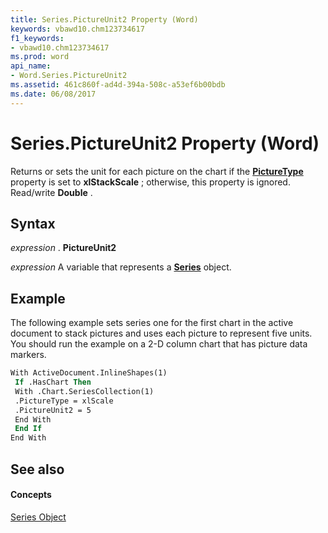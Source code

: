 ```yaml
---
title: Series.PictureUnit2 Property (Word)
keywords: vbawd10.chm123734617
f1_keywords:
- vbawd10.chm123734617
ms.prod: word
api_name:
- Word.Series.PictureUnit2
ms.assetid: 461c860f-ad4d-394a-508c-a53ef6b00bdb
ms.date: 06/08/2017
---
```



# Series.PictureUnit2 Property (Word)

Returns or sets the unit for each picture on the chart if the  **[PictureType](Word.Series.PictureType.md)** property is set to **xlStackScale** ; otherwise, this property is ignored. Read/write **Double** .


## Syntax

 _expression_ . **PictureUnit2**

 _expression_ A variable that represents a **[Series](Word.Series.md)** object.


## Example

The following example sets series one for the first chart in the active document to stack pictures and uses each picture to represent five units. You should run the example on a 2-D column chart that has picture data markers.


```vb
With ActiveDocument.InlineShapes(1) 
 If .HasChart Then 
 With .Chart.SeriesCollection(1) 
 .PictureType = xlScale 
 .PictureUnit2 = 5 
 End With 
 End If 
End With
```


## See also


#### Concepts


[Series Object](Word.Series.md)

